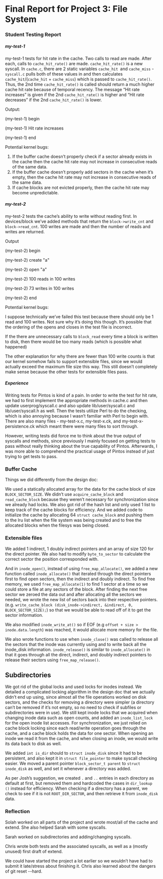 Final Report for Project 3: File System
=======================================

### Student Testing Report

##### my-test-1

my-test-1 tests for hit rate in the cache. Two calls to read are made. After each, calls to `cache_hit_rate()` are made. `cache_hit_rate()` is a new syscall. In `cache.c`, there are 2 static variables `cache_hit `and `cache_miss` - `syscall.c` pulls both of these values in and then calculates `cache_hit`/(`cache_hit` + `cache_miss`) which is passed to `cache_hit_rate()`. Thus, the 2nd time `cache_hit_rate()` is called should return a much higher cache hit rate because of temporal recency. The message “Hit rate increases” is given if the 2nd `cache_hit_rate()` is higher and “Hit rate decreases” if the 2nd `cache_hit_rate()` is lower.

Output: 

(my-test-1) begin

(my-test-1) Hit rate increases

(my-test-1) end


Potential kernel bugs:

1. If the buffer cache doesn’t properly check if a sector already exists in the cache then the cache hit rate may not increase in consecutive reads of the same data.
2. If the buffer cache doesn’t properly add sectors in the cache when it’s empty, then the cache hit rate may not increase in consecutive reads of the same data.
3. If cache blocks are not evicted properly, then the cache hit rate may become unpredictable.

##### my-test-2

my-test-2 tests the cache’s ability to write without reading first. In devices/block we’ve added methods that return the `block->write_cnt` and `block->read_cnt`. 100 writes are made and then the number of reads and writes are returned.

Output

(my-test-2) begin

(my-test-2) create "a"

(my-test-2) open "a"

(my-test-2) 100 reads in 100 writes

(my-test-2) 73 writes in 100 writes

(my-test-2) end


Potential kernel bugs: 

I suppose technically we’ve failed this test because there should only be 1 read and 100 writes. Not sure why it’s doing this though. It’s possible that the ordering of the opens and closes in the test file is incorrect.

If the there are unnecessary calls to `block_read` every time a block is written to disk, then there would be too many reads (which is possible what happened)

The other explanation for why there are fewer than 100 write counts is that our kernel somehow fails to support extensible files, since we would actually exceed the maximum file size this way. This still doesn’t completely make sense because the other tests for extensible files pass.

##### Experience

Writing tests for Pintos is kind of a pain. In order to write the test for hit rate, we had to first implement the appropriate methods in cache.c and then update userprog/syscall.c and also update lib/user/syscall.c and lib/user/syscall.h as well. Then the tests utilize Perl to do the checking, which is also annoying because I wasn’t familiar with Perl to begin with. There are also many files - my-test-x.c, my-test-x.ck, and my-test-x-persistence.ck which meant there were many files to sort through.

However, writing tests did force me to think about the true output of syscalls and methods, since previously I mainly focused on getting tests to pass without really thinking about the true capability of Pintos. Afterwards, I was more able to comprehend the practical usage of Pintos instead of just trying to get tests to pass.

### Buffer Cache

Things we did differently from the design doc:

We used a statically allocated array for the data for the cache block of size `BLOCK_SECTOR_SIZE`. We didn’t use `acquire_cache_block` and `read_cache_block` because they weren’t necessary for synchronization since we already had locks. We also got rid of the hash list and only used 1 list to keep track of the cache blocks for efficiency. And we added code to initialize the cache by allocating 64 `struct cache_block` and pushing them to the lru list when the file system was being created and to free the allocated blocks when the filesys was being closed. 

### Extensible files

We added 1 indirect, 1 doubly indirect pointers and an array of size 120 for the direct pointer. We also had to modify `byte_to_sector` to calculate the correct sector the position corresponded with. 

And in `inode_open()`, instead of using `free_map_allocate()`, we added a new function called `inode_allocate()` that iterated through the direct pointers first to find open sectors, then the indirect and doubly indirect. To find free memory, we used `free_map_allocate(1)` to find 1 sector at a time so we could store a file at any sectors of the block. After finding the next free sector we zeroed the data out and after allocating all the sectors we needed, we wrote the new list of sectors back into their respective pointers. (e.g. `write_cache_block (disk_inode->indirect, &indirect, 0, BLOCK_SECTOR_SIZE);`) so that we would be able to read off of it to get the sector information. 

We also modified `inode_write_at()` so if EOF (e.g `offset + size > inode.data.length`) was reached, it would allocate more memory for the file. 

We also wrote functions to use when `inode_close()` was called to release all the sectors that the inode was currently using and to write back all the inode_disk information. `inode_release()` is similar to `inode_allocate()` in that it goes through all the direct, indirect, and doubly indirect pointers to release their sectors using `free_map_release()`.

## Subdirectories

We got rid of the global locks and used locks for inodes instead. We detailed a complicated locking algorithm in the design doc that we actually didn’t end up using, since almost all the file operations worked on disk sectors, and the checks for removing a directory were simpler (a directory can’t be removed if it’s not empty, so no need to check if subfiles or subdirectories were in use). We still kept inode locks that we acquired when changing inode data such as open counts, and added an `inode_list_lock` for the open inode list accesses. For synchronization, we just relied on cache block locking since each read/write operation goes through the cache, and a cache block holds the data for one sector. When opening an inode we read it from the cache, and when closing an inode, we would write its data back to disk as well.

We added `int is_dir` should to `struct inode_disk` since it had to be persistent, and also kept it in `struct file_pointer` to make syscall checking easier. We moved a parent pointer `block_sector_t parent` to `struct inode_disk` as well, and set it whenever a directory was added.

As per Josh’s suggestion, we created `.` and `..` entries in each directory as default at first, but removed them and hardcoded the cases in `dir_lookup ()` instead for efficiency. When checking if a directory has a parent, we check to see if it is not `ROOT_DIR_SECTOR`, and then retrieve it from `inode_disk` data.

### Reflection

Solah worked on all parts of the project and wrote most/all of the cache and extend. She also helped Sarah with some syscalls.

Sarah worked on subdirectories and adding/changing syscalls.

Chris wrote both tests and the associated syscalls, as well as a (mostly unused) first draft of extend.

We could have started the project a lot earlier so we wouldn’t have had to submit it late/stress about finishing it. Chris also learned about the dangers of git reset --hard. 